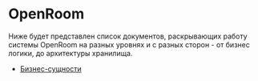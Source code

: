 # OpenRoom

Ниже будет представлен список документов, раскрывающих работу системы OpenRoom на разных уровнях и с разных сторон - от бизнес логики, до архитектуры хранилища.

- [Бизнес-сущности](./domain_entities)
